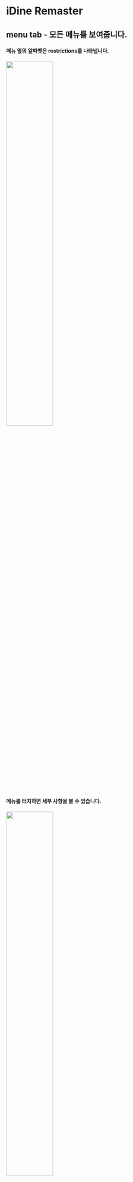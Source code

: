 # iDine Remaster

## menu tab - 모든 메뉴를 보여줍니다.

#### 메뉴 옆의 알파벳은 restrictions를 나타냅니다.

<img src="screenshots/0.png" width="50%">

#### 메뉴를 터치하면 세부 사항을 볼 수 있습니다.

<img src="screenshots/1.png" width="50%">

#### 메뉴 탭에서 order this를 터치하면 주문이 완료되고 order 탭에서 확인할 수 있습니다.

<img src="screenshots/2.png" width="50%">
<img src="screenshots/3.png" width="50%">
<img src="screenshots/4.png" width="50%">

## order tab - 담은 메뉴를 확인하고 주문할 수 있습니다.

<img src="screenshots/5.png" width="50%">

#### Edit 버튼으로 주문 메뉴를 삭제할 수 있습니다.

<img src="screenshots/6.png" width="50%">
<img src="screenshots/7.png" width="50%">
<img src="screenshots/8.png" width="50%">
<img src="screenshots/9.png" width="50%">

#### Place Order 버튼으로 최종 주문을 할 수 있습니다.

<img src="screenshots/10.png" width="50%">

#### 결제 방법을 선택할 수 있습니다.

<img src="screenshots/11.png" width="50%">
<img src="screenshots/12.png" width="50%">

#### 로얄티 카드를 추가할 수 있습니다.

<img src="screenshots/13.png" width="50%">

#### 팁 비율을 선택할 수 있습니다. 비율에 따라 최종 금액이 자동 계산됩니다.

<img src="screenshots/14.png" width="50%">
<img src="screenshots/15.png" width="50%">

#### Confirm order 버튼을 누르면 최종 주문이 완료됩니다.

## bookmark tab - 저장한 즐겨찾기를 볼 수 있습니다.
#### 즐겨찾기는 메뉴 탭과 오더 탭에서 모두 추가 및 삭제가 가능합니다. (파란색 별표 버튼)

<img src="screenshots/16.png" width="50%">
<img src="screenshots/17.png" width="50%">
<img src="screenshots/18.png" width="50%">
<img src="screenshots/19.png" width="50%">
<img src="screenshots/20.png" width="50%">


